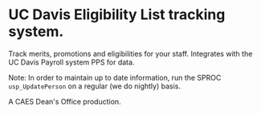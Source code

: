 # UC Davis Eligibility List tracking system.

Track merits, promotions and eligibilities for your staff.  Integrates with the UC Davis Payroll system PPS for data.

Note: In order to maintain up to date information, run the SPROC `usp_UpdatePerson` on a regular (we do nightly) basis.

A CAES Dean's Office production.
